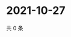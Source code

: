 # 2021-10-27

共 0 条

<!-- BEGIN WEIBO -->
<!-- 最后更新时间 Wed Oct 27 2021 01:19:13 GMT+0800 (China Standard Time) -->

<!-- END WEIBO -->
